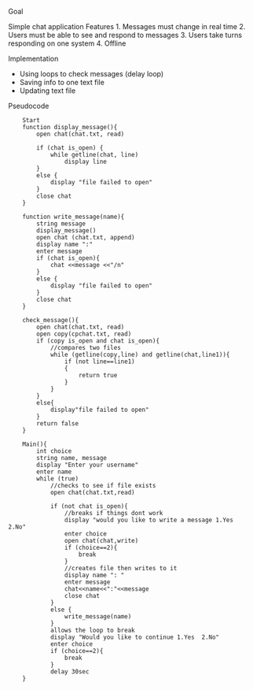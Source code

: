 
Goal 

Simple chat application
	Features
		1. Messages must change in real time
		2. Users must be able to see and respond to messages
		3. Users take turns responding on one system
		4. Offline 

Implementation
- Using loops to check messages (delay loop)
- Saving info to one text file
- Updating text file 


Pseudocode 

```
	Start
	function display_message(){
		open chat(chat.txt, read)
		
		if (chat is_open) {
			while getline(chat, line)
				display line
		}
		else {
			display "file failed to open"
		}
		close chat 
	}
```

```
	function write_message(name){
		string message
		display_message()
		open chat (chat.txt, append)
		display name ":"
		enter message
		if (chat is_open){
			chat <<message <<"/n"
		}
		else {
			display "file failed to open"
		}
		close chat
	}

```


```
	check_message(){
		open chat(chat.txt, read)
		open copy(cpchat.txt, read)
		if (copy is_open and chat is_open){
			//compares two files
			while (getline(copy,line) and getline(chat,line1)){
				if (not line==line1)
				{
					return true 
				}
			}
		}
		else{
			display"file failed to open" 
		}
		return false
	}

```


```
	Main(){
		int choice
		string name, message
		display "Enter your username"
		enter name
		while (true)
			//checks to see if file exists
			open chat(chat.txt,read)
			
			if (not chat is_open){
				//breaks if things dont work
				display "would you like to write a message 1.Yes  2.No"
				enter choice
				open chat(chat,write)
				if (choice==2){
					break
				}
				//creates file then writes to it 
				display name ": "
				enter message 
				chat<<name<<":"<<message
				close chat
			}
			else {
				write_message(name)
			}
			allows the loop to break 
			display "Would you like to continue 1.Yes  2.No"
			enter choice
			if (choice==2){
				break
			}
			delay 30sec
	}

```